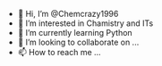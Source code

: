 - 👋 Hi, I’m @Chemcrazy1996
- 👀 I’m interested in Chamistry and ITs
- 🌱 I’m currently learning Python
- 💞️ I’m looking to collaborate on ...
- 📫 How to reach me ...

<!---
Chemcrazy1996/Chemcrazy1996 is a ✨ special ✨ repository because its `README.md` (this file) appears on your GitHub profile.
You can click the Preview link to take a look at your changes.
--->
